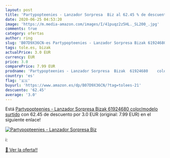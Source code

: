 ```yaml
---
layout: post
title: 'Partypopteenies - Lanzador Sorpresa  Biz al 62.45 % de descuento'
date: 2020-06-25 04:53:20
image: 'https://m.media-amazon.com/images/I/41puqz2z5HL._SL200_.jpg'
comments: true
category: ofertas
author: ring
slug: 'B07D9X36CN-es Partypopteenies - Lanzador Sorpresa Bizak 61924680...'
tags: tole.es, bizak
actualPrice: 3.0 EUR
currency: EUR
price: 3.0
comparePrice: 7.99 EUR
prodname: 'Partypopteenies - Lanzador Sorpresa  Bizak  61924680    color/modelo surtido'
country: 'es'
flag: '🇪🇸'
buyurl: 'https://www.amazon.es/dp/B07D9X36CN/?tag=tolees-21'
descuento: '62.45'
average: '3.0'
---
```


Está [Partypopteenies - Lanzador Sorpresa  Bizak  61924680    color/modelo surtido](https://www.amazon.es/dp/B07D9X36CN/?tag=tolees-21) con 62.45 de descuento por 3.0 EUR (original: 7.99 EUR) en el siguiente enlace!

[![Partypopteenies - Lanzador Sorpresa  Biz](https://m.media-amazon.com/images/I/41puqz2z5HL._SL200_.jpg)](https://www.amazon.es/dp/B07D9X36CN/?tag=tolees-21)

ℹ️:


[🛒 Ver la oferta!!](https://www.amazon.es/dp/B07D9X36CN/?tag=tolees-21)
